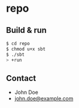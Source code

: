 # repo #

## Build & run ##

```sh
$ cd repo
$ chmod u+x sbt
$ ./sbt
> +run
```

## Contact ##

- John Doe
- <a href="john.doe@example.com">john.doe@example.com</a>
